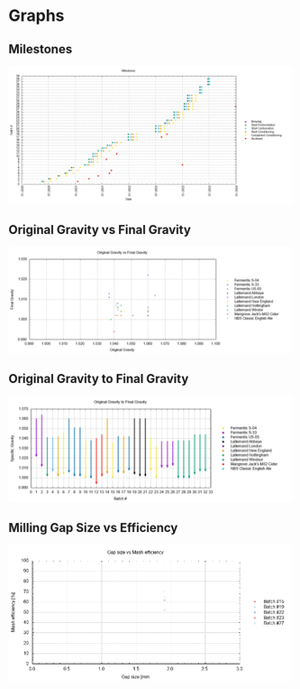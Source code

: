 # Graphs

## Milestones

![fig_1](milestones.png)

## Original Gravity vs Final Gravity

![fig_2](OG_vs_FG.png)

## Original Gravity to Final Gravity

![fig_3](OG_to_FG.png)

## Milling Gap Size vs Efficiency

![fig_4](gap_size_vs_efficiency.png)
